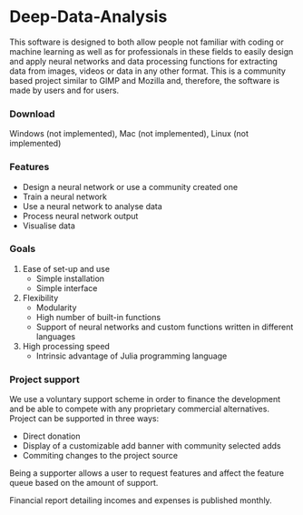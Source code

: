 # Deep-Data-Analysis
This software is designed to both allow people not familiar with coding or machine learning as well as for professionals in these fields to easily design and apply neural networks and data processing functions for extracting data from images, videos or data in any other format.
This is a community based project similar to GIMP and Mozilla and, therefore, the software is made by users and for users.

### Download
Windows (not implemented), Mac (not implemented), Linux (not implemented)


### Features
  - Design a neural network or use a community created one
  - Train a neural network
  - Use a neural network to analyse data
  - Process neural network output
  - Visualise data

### Goals
1. Ease of set-up and use
      - Simple installation
      - Simple interface
2. Flexibility
      - Modularity
      - High number of built-in functions
      - Support of neural networks and custom functions written in different languages
3. High processing speed
      - Intrinsic advantage of Julia programming language

### Project support
We use a voluntary support scheme in order to finance the development and be able to compete with any proprietary commercial alternatives. 
Project can be supported in three ways:
   - Direct donation
   - Display of a customizable add banner with community selected adds
   - Commiting changes to the project source

Being a supporter allows a user to request features and affect the feature queue based on the amount of support.

Financial report detailing incomes and expenses is published monthly.



